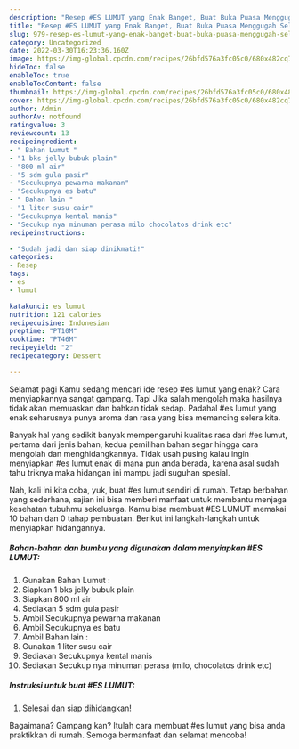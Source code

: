 ```yaml
---
description: "Resep #ES LUMUT yang Enak Banget, Buat Buka Puasa Menggugah Selera"
title: "Resep #ES LUMUT yang Enak Banget, Buat Buka Puasa Menggugah Selera"
slug: 979-resep-es-lumut-yang-enak-banget-buat-buka-puasa-menggugah-selera
category: Uncategorized
date: 2022-03-30T16:23:36.160Z
image: https://img-global.cpcdn.com/recipes/26bfd576a3fc05c0/680x482cq70/es-lumut-foto-resep-utama.jpg
hideToc: false
enableToc: true
enableTocContent: false
thumbnail: https://img-global.cpcdn.com/recipes/26bfd576a3fc05c0/680x482cq70/es-lumut-foto-resep-utama.jpg
cover: https://img-global.cpcdn.com/recipes/26bfd576a3fc05c0/680x482cq70/es-lumut-foto-resep-utama.jpg
author: Admin
authorAv: notfound
ratingvalue: 3
reviewcount: 13
recipeingredient:
- " Bahan Lumut "
- "1 bks jelly bubuk plain"
- "800 ml air"
- "5 sdm gula pasir"
- "Secukupnya pewarna makanan"
- "Secukupnya es batu"
- " Bahan lain "
- "1 liter susu cair"
- "Secukupnya kental manis"
- "Secukup nya minuman perasa milo chocolatos drink etc"
recipeinstructions:

- "Sudah jadi dan siap dinikmati!"
categories:
- Resep
tags:
- es
- lumut

katakunci: es lumut 
nutrition: 121 calories
recipecuisine: Indonesian
preptime: "PT10M"
cooktime: "PT46M"
recipeyield: "2"
recipecategory: Dessert

---
```



Selamat pagi Kamu sedang mencari ide resep #es lumut yang enak? Cara menyiapkannya sangat gampang. Tapi Jika salah mengolah maka hasilnya tidak akan memuaskan dan bahkan tidak sedap. Padahal #es lumut yang enak seharusnya punya aroma dan rasa yang bisa memancing selera kita.




Banyak hal yang sedikit banyak mempengaruhi kualitas rasa dari #es lumut, pertama dari jenis bahan, kedua pemilihan bahan segar hingga cara mengolah dan menghidangkannya. Tidak usah pusing kalau ingin menyiapkan #es lumut enak di mana pun anda berada, karena asal sudah tahu triknya maka hidangan ini mampu jadi suguhan spesial.


Nah, kali ini kita coba, yuk, buat #es lumut sendiri di rumah. Tetap berbahan yang sederhana, sajian ini bisa memberi manfaat untuk membantu menjaga kesehatan tubuhmu sekeluarga. Kamu bisa membuat #ES LUMUT memakai 10 bahan dan 0 tahap pembuatan. Berikut ini langkah-langkah untuk menyiapkan hidangannya.

<!--inarticleads1-->

##### Bahan-bahan dan bumbu yang digunakan dalam menyiapkan #ES LUMUT:

1. Gunakan  Bahan Lumut :
1. Siapkan 1 bks jelly bubuk plain
1. Siapkan 800 ml air
1. Sediakan 5 sdm gula pasir
1. Ambil Secukupnya pewarna makanan
1. Ambil Secukupnya es batu
1. Ambil  Bahan lain :
1. Gunakan 1 liter susu cair
1. Sediakan Secukupnya kental manis
1. Sediakan Secukup nya minuman perasa (milo, chocolatos drink etc)




<!--inarticleads2-->

##### Instruksi untuk buat #ES LUMUT:


1. Selesai dan siap dihidangkan!



Bagaimana? Gampang kan? Itulah cara membuat #es lumut yang bisa anda praktikkan di rumah. Semoga bermanfaat dan selamat mencoba!
